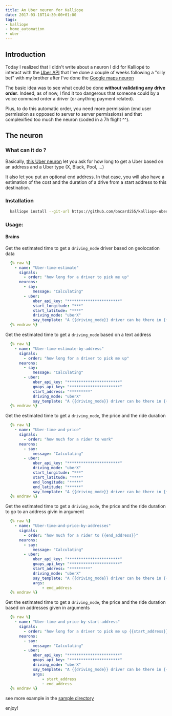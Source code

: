 ```yaml
---
title: An Uber neuron for Kalliope
date: 2017-03-18T14:30:00+01:00
tags:
- kalliope
- home_automation
- uber
---
```




## Introduction

Today I realized that I didn't write about a neuron I did for Kalliopé to interact with the [Uber API](https://developer.uber.com/) that I've done a couple of weeks following a "silly bet" with my brother after I've done the [Google maps neuron](https://github.com/bacardi55/kalliope-gmaps)

The basic idea was to see what could be done **without validating any drive order**. Indeed, as of now, I find it too dangerous that someone could by a voice command order a driver (or anything payment related).

Plus, to do this automatic order, you need more permission (end user permission as opposed to server to server permissions) and that complexified too much the neuron (coded in a 7h flight ^^).


## The neuron

### What can it do ?

Basically, [this Uber neuron](https://github.com/bacardi55/kalliope-uber) let you ask for how long to get a Uber based on an address and a Uber type (X, Black, Pool, …)

It also let you put an optional end address. In that case, you will also have a estimation of the cost and the duration of a drive from a start address to this destination.


### Installation

```bash
  kalliope install --git-url https://github.com/bacardi55/kalliope-uber.git
```


### Usage:

#### Brains

Get the estimated time to get a ```driving_mode``` driver based on geolocation data

```yaml
  {% raw %}
    - name: "Uber-time-estimate"
      signals:
        - order: "how long for a driver to pick me up"
      neurons:
        - say:
            message: "Calculating"
        - uber:
            uber_api_key: "***********************"
            start_longitude: "***"
            start_latitude: "****"
            driving_mode: "uberX"
            say_template: "A {{driving_mode}} driver can be there in {{ time_to_get_driver }} minutes"
  {% endraw %}
```

Get the estimated time to get a ```driving_mode``` based on a text address

```yaml
  {% raw %}
    - name: "Uber-time-estimate-by-address"
      signals:
        - order: "how long for a driver to pick me up"
      neurons:
        - say:
            message: "Calculating"
        - uber:
            uber_api_key: "***********************"
            gmaps_api_key: "**********************"
            start_address: "*********"
            driving_mode: "uberX"
            say_template: "A {{driving_mode}} driver can be there in {{ time_to_get_driver }} minutes"
  {% endraw %}
```

Get the estimated time to get a ```driving_mode```, the price and the ride duration

```yaml
  {% raw %}
    - name: "Uber-time-and-price"
      signals:
        - order: "how much for a rider to work"
      neurons:
        - say:
            message: "Calculating"
        - uber:
            uber_api_key: "***********************"
            driving_mode: "uberX"
            start_longitude: "***"
            start_latitude: "****"
            end_longitude: "*****"
            end_latitude: "******"
            say_template: "A {{driving_mode}} driver can be there in {{ time_to_get_driver }} minutes. Traject will take about {{ duration }} and would cost {{ estimate }}"
  {% endraw %}
```

Get the estimated time to get a ```driving_mode```, the price and the ride duration to go to an address givin in argument

```yaml
  {% raw %}
    - name: "Uber-time-and-price-by-addresses"
      signals:
        - order: "how much for a rider to {{end_address}}"
      neurons:
        - say:
            message: "Calculating"
        - uber:
            uber_api_key: "***********************"
            gmaps_api_key: "**********************"
            start_address: "*********"
            driving_mode: "uberX"
            say_template: "A {{driving_mode}} driver can be there in {{ time_to_get_driver }} minutes. Traject will take about {{ duration }} and would cost {{ estimate }}"
            args:
                - end_address
  {% endraw %}
```

Get the estimated time to get a ```driving_mode```, the price and the ride duration based on addresses given in arguments

```yaml
  {% raw %}
    - name: "Uber-time-and-price-by-start-address"
      signals:
        - order: "how long for a driver to pick me up {{start_address}} to go to {{end_address}}"
      neurons:
        - say:
            message: "Calculating"
        - uber:
            uber_api_key: "***********************"
            gmaps_api_key: "**********************"
            driving_mode: "uberX"
            say_template: "A {{driving_mode}} driver can be there in {{ time_to_get_driver }} minutes. Traject will take about {{ duration }} and would cost {{ estimate }}"
            args:
                - start_address
                - end_address
  {% endraw %}
```


see more example in the [sample directory](https://github.com/bacardi55/kalliope-uber/blob/master/samples/)

enjoy!
